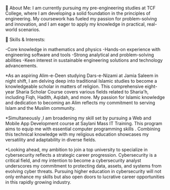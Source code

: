 🚀 About Me:
I am currently pursuing my pre-engineering studies at TCF College, where I am developing a solid foundation in the principles of engineering. My coursework has fueled my passion for problem-solving and innovation, and I am eager to apply my knowledge in practical, real-world scenarios.

🔧 Skills & Interests:

-Core knowledge in mathematics and physics
-Hands-on experience with engineering software and tools
-Strong analytical and problem-solving abilities
-Keen interest in sustainable engineering solutions and technology advancements.

*As an aspiring Alim-e-Deen studying Dars-e-Nizami at Jamia Saleem in night shift, I am delving deep into traditional Islamic studies to become a knowledgeable scholar in matters of religion. This comprehensive eight-year Sharia Scholar Course covers various fields related to Sharia'h, including Fiqh, Hadith, Aqidah, and more. My passion for Islamic knowledge and dedication to becoming an Alim reflects my commitment to serving Islam and the Muslim community.

*Simultaneously ,I am broadening my skill set by pursuing a Web and Mobile App Development course at Saylani Mass IT Training. This program aims to equip me with essential computer programming skills . Combining this technical knowledge with my religious education showcases my versatility and adaptability in diverse fields.

*Looking ahead, my ambition to join a top university to specialize in cybersecurity reflects a strategic career progression. Cybersecurity is a critical field, and my intention to become a cybersecurity analyst underscores my commitment to protecting data, assets, and systems from evolving cyber threats. Pursuing higher education in cybersecurity will not only enhance my skills but also open doors to lucrative career opportunities in this rapidly growing industry.
